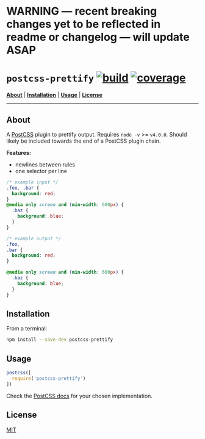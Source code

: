 # WARNING &mdash; recent breaking changes yet to be reflected in readme or changelog &mdash; will update ASAP

# `postcss-prettify` [![build][1]][2] [![coverage][3]][4]

<b>[About](#about)</b> |
<b>[Installation](#installation)</b> |
<b>[Usage](#usage)</b> |
<b>[License](#license)</b>

---

## About

A [PostCSS](https://github.com/postcss/postcss) plugin to prettify output. Requires `node -v` >= `v4.0.0`. Should likely be included towards the end of a PostCSS plugin chain.

**Features:**
- newlines between rules
- one selector per line

```css
/* example input */
.foo, .bar {
  background: red;
}
@media only screen and (min-width: 600px) {
  .baz {
    background: blue;
  }
}
```

```css
/* example output */
.foo,
.bar {
  background: red;
}

@media only screen and (min-width: 600px) {
  .baz {
    background: blue;
  }
}
```

## Installation

From a terminal:

```sh
npm install --save-dev postcss-prettify
```

## Usage

```javascript
postcss([
  require('postcss-prettify')
])
```

Check the [PostCSS docs](https://github.com/postcss/postcss#usage) for your chosen implementation.

## License

[MIT](https://github.com/codekirei/postcss-prettify/blob/master/license)

[1]: https://img.shields.io/travis/codekirei/postcss-prettify.svg?style=flat-square
[2]: https://travis-ci.org/codekirei/postcss-prettify
[3]: http://img.shields.io/coveralls/codekirei/postcss-prettify.svg?style=flat-square
[4]: https://coveralls.io/github/codekirei/postcss-prettify?branch=master

